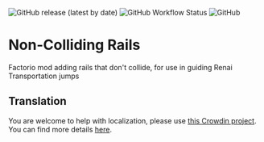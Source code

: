 ![GitHub release (latest by date)](https://img.shields.io/github/v/release/Porkchop13/Factorio-Non-Colliding-Rails)
![GitHub Workflow Status](https://img.shields.io/github/workflow/status/Porkchop13/Factorio-Non-Colliding-Rails/Lint?label=lint)
![GitHub](https://img.shields.io/github/license/Porkchop13/Factorio-Non-Colliding-Rails)

# Non-Colliding Rails

Factorio mod adding rails that don't collide, for use in guiding Renai Transportation jumps

## Translation

You are welcome to help with localization, please use [this Crowdin project](https://crowdin.com/project/factorio-mods-localization). You can find more details [here](https://github.com/dima74/factorio-mods-localization#how-to-translate-using-crowdin).
